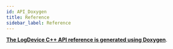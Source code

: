 ```yaml
---
id: API_Doxygen
title: Reference
sidebar_label: Reference
---
```

[**The LogDevice C++ API reference is generated using Doxygen**](../api/annotated.html).
